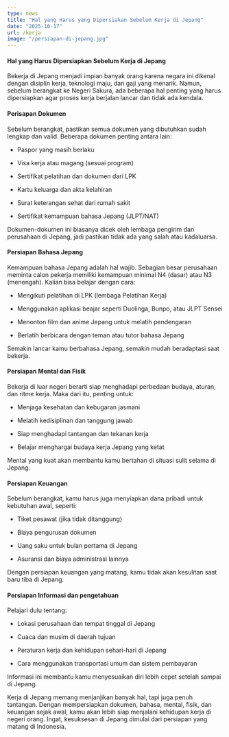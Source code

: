 ```yaml
---
type: news
title: "Hal yang Harus yang Dipersiakan Sebelum Kerja di Jepang"
date: "2025-10-17"
url: /kerja
image: "/persiapan-di-jepang.jpg"
---
```




#### Hal yang Harus Dipersiapkan Sebelum Kerja di Jepang 

Bekerja di Jepang menjadi impian banyak orang karena negara ini dikenal dengan disiplin kerja, teknologi maju, dan gaji yang menarik. Namun, sebelum berangkat ke Negeri Sakura, ada beberapa hal penting yang harus dipersiapkan agar proses kerja berjalan lancar dan tidak ada kendala.

#### Perisapan Dokumen 

Sebelum berangkat, pastikan semua dokumen yang dibutuhkan sudah lengkap dan valid. Beberapa dokumen penting antara lain:

- Paspor yang masih berlaku

- Visa kerja atau magang (sesuai program)

- Sertifikat pelatihan dan dokumen dari LPK 

- Kartu keluarga dan akta kelahiran

- Surat keterangan sehat dari rumah sakit

- Sertifikat kemampuan bahasa Jepang (JLPT/NAT)

Dokumen-dokumen ini biasanya dicek oleh lembaga pengirim dan perusahaan di Jepang, jadi pastikan tidak ada yang salah atau kadaluarsa.

#### Persiapan Bahasa Jepang 

Kemampuan bahasa Jepang adalah hal wajib. Sebagian besar perusahaan meminta calon pekerja memiliki kemampuan minimal N4 (dasar) atau N3 (menengah). Kalian bisa belajar dengan cara: 

- Mengikuti pelatihan di LPK (lembaga Pelatihan Kerja)

- Menggunakan aplikasi beajar seperti Duolinga, Bunpo, atau JLPT Sensei

- Menonton film dan anime Jepang untuk melatih pendengaran

- Berlatih berbicara dengan teman atau tutor bahasa Jepang 

Semakin lancar kamu berbahasa Jepang, semakin mudah beradaptasi saat bekerja.

#### Persiapan Mental dan Fisik

Bekerja di luar negeri berarti siap menghadapi perbedaan budaya, aturan, dan ritme kerja. Maka dari itu, penting untuk:

- Menjaga kesehatan dan kebugaran jasmani

- Melatih kedisiplinan dan tanggung jawab

- Siap menghadapi tantangan dan tekanan kerja

- Belajar menghargai budaya kerja Jepang yang ketat

Mental yang kuat akan membantu kamu bertahan di situasi sulit selama di Jepang.

#### Persiapan Keuangan 

Sebelum berangkat, kamu harus juga menyiapkan dana pribadi untuk kebutuhan awal, seperti: 

- Tiket pesawat (jika tidak ditanggung)

- Biaya pengurusan dokumen 

- Uang saku untuk bulan pertama di Jepang 

- Asuransi dan biaya administrasi lainnya 

Dengan persiapan keuangan yang matang, kamu tidak akan kesulitan saat baru tiba di Jepang.

#### Persiapan Informasi dan pengetahuan

Pelajari dulu tentang:

- Lokasi perusahaan dan tempat tinggal di Jepang

- Cuaca dan musim di daerah tujuan

- Peraturan kerja dan kehidupan sehari-hari di Jepang 

- Cara menggunakan transportasi umum dan sistem pembayaran

Informasi ini membantu kamu menyesuaikan diri lebih cepet setelah sampai di Jepang.


Kerja di Jepang memang menjanjikan banyak hal, tapi juga penuh tantangan. Dengan mempersiapkan dokumen, bahasa, mental, fisik, dan keuangan sejak awal, kamu akan lebih siap menjalani kehidupan kerja di negeri orang. Ingat, kesuksesan di Jepang dimulai dari persiapan yang matang di Indonesia.